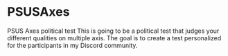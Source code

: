# PSUSAxes
PSUS Axes political test 
This is going to be a political test that judges your different qualities on multiple axis.
The goal is to create a test personalized for the participants in my Discord community.

